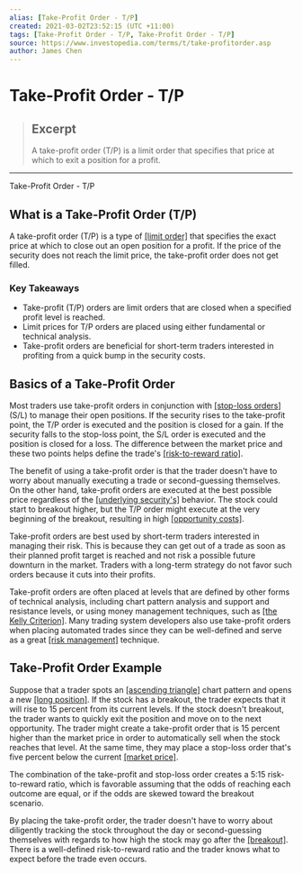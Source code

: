 ```yaml
---
alias: [Take-Profit Order - T/P]
created: 2021-03-02T23:52:15 (UTC +11:00)
tags: [Take-Profit Order - T/P, Take-Profit Order - T/P]
source: https://www.investopedia.com/terms/t/take-profitorder.asp
author: James Chen
---
```


# Take-Profit Order - T/P

> ## Excerpt
> A take-profit order (T/P) is a limit order that specifies that price at which to exit a position for a profit.

---

Take-Profit Order - T/P
## What is a Take-Profit Order (T/P)

A take-profit order (T/P) is a type of [[limit order]](https://www.investopedia.com/terms/l/limitorder.asp) that specifies the exact price at which to close out an open position for a profit. If the price of the security does not reach the limit price, the take-profit order does not get filled.

### Key Takeaways

-   Take-profit (T/P) orders are limit orders that are closed when a specified profit level is reached.
-   Limit prices for T/P orders are placed using either fundamental or technical analysis.
-   Take-profit orders are beneficial for short-term traders interested in profiting from a quick bump in the security costs.

## Basics of a Take-Profit Order

Most traders use take-profit orders in conjunction with [[stop-loss orders]](https://www.investopedia.com/terms/s/stop-lossorder.asp) (S/L) to manage their open positions. If the security rises to the take-profit point, the T/P order is executed and the position is closed for a gain. If the security falls to the stop-loss point, the S/L order is executed and the position is closed for a loss. The difference between the market price and these two points helps define the trade's [[risk-to-reward ratio]](https://www.investopedia.com/terms/r/riskrewardratio.asp).

The benefit of using a take-profit order is that the trader doesn't have to worry about manually executing a trade or second-guessing themselves. On the other hand, take-profit orders are executed at the best possible price regardless of the [[underlying security's]](https://www.investopedia.com/terms/u/underlying-security.asp) behavior. The stock could start to breakout higher, but the T/P order might execute at the very beginning of the breakout, resulting in high [[opportunity costs]](https://www.investopedia.com/terms/o/opportunitycost.asp).

Take-profit orders are best used by short-term traders interested in managing their risk. This is because they can get out of a trade as soon as their planned profit target is reached and not risk a possible future downturn in the market. Traders with a long-term strategy do not favor such orders because it cuts into their profits.

Take-profit orders are often placed at levels that are defined by other forms of technical analysis, including chart pattern analysis and support and resistance levels, or using money management techniques, such as [[the Kelly Criterion]](https://www.investopedia.com/terms/k/kellycriterion.asp). Many trading system developers also use take-profit orders when placing automated trades since they can be well-defined and serve as a great [[risk management]](https://www.investopedia.com/terms/r/riskmanagement.asp) technique.

## Take-Profit Order Example

Suppose that a trader spots an [[ascending triangle]](https://www.investopedia.com/terms/a/ascendingtriangle.asp) chart pattern and opens a new [[long position]](https://www.investopedia.com/terms/l/long.asp). If the stock has a breakout, the trader expects that it will rise to 15 percent from its current levels. If the stock doesn't breakout, the trader wants to quickly exit the position and move on to the next opportunity. The trader might create a take-profit order that is 15 percent higher than the market price in order to automatically sell when the stock reaches that level. At the same time, they may place a stop-loss order that's five percent below the current [[market price]](https://www.investopedia.com/terms/m/market-price.asp).

The combination of the take-profit and stop-loss order creates a 5:15 risk-to-reward ratio, which is favorable assuming that the odds of reaching each outcome are equal, or if the odds are skewed toward the breakout scenario. 

By placing the take-profit order, the trader doesn't have to worry about diligently tracking the stock throughout the day or second-guessing themselves with regards to how high the stock may go after the [[breakout]](https://www.investopedia.com/terms/b/breakout.asp). There is a well-defined risk-to-reward ratio and the trader knows what to expect before the trade even occurs.
